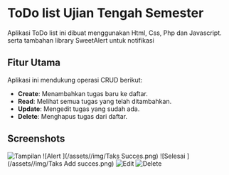 # ToDo list Ujian Tengah Semester

Aplikasi ToDo list ini dibuat menggunakan Html, Css, Php dan Javascript. serta tambahan library SweetAlert untuk notifikasi

## Fitur Utama

Aplikasi ini mendukung operasi CRUD berikut:

- **Create**: Menambahkan tugas baru ke daftar.
- **Read**: Melihat semua tugas yang telah ditambahkan.
- **Update**: Mengedit tugas yang sudah ada.
- **Delete**: Menghapus tugas dari daftar.

## Screenshots

![Tampilan ](/assets//img/Tampilan.png)
![Alert ](/assets//img/Taks Succes.png)
![Selesai ](/assets//img/Taks Add succes.png)
![Edit ](/assets//img/Edit.png)
![Delete ](/assets//img/Delete.png)
